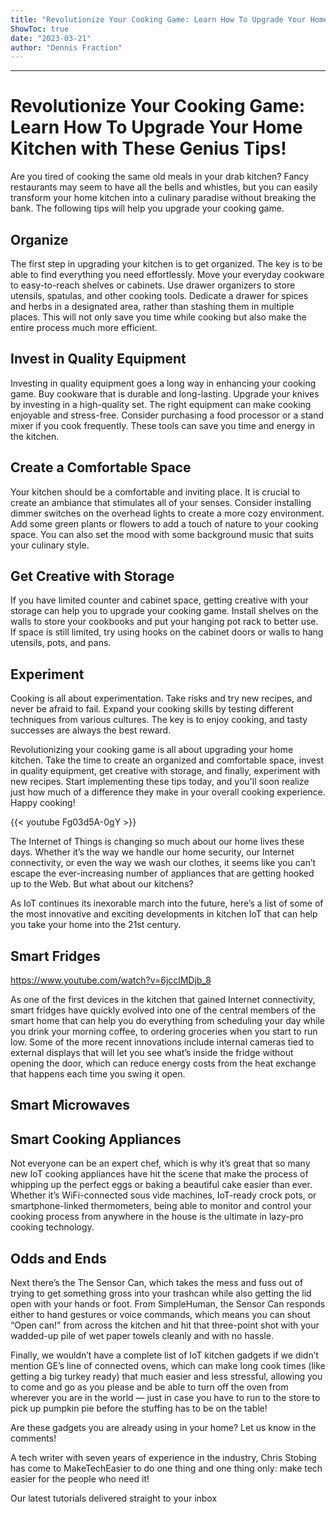 ```yaml
---
title: "Revolutionize Your Cooking Game: Learn How To Upgrade Your Home Kitchen with These Genius Tips!"
ShowToc: true 
date: "2023-03-21"
author: "Dennis Fraction"
---
```

*****
# Revolutionize Your Cooking Game: Learn How To Upgrade Your Home Kitchen with These Genius Tips!

Are you tired of cooking the same old meals in your drab kitchen? Fancy restaurants may seem to have all the bells and whistles, but you can easily transform your home kitchen into a culinary paradise without breaking the bank. The following tips will help you upgrade your cooking game.

## Organize

The first step in upgrading your kitchen is to get organized. The key is to be able to find everything you need effortlessly. Move your everyday cookware to easy-to-reach shelves or cabinets. Use drawer organizers to store utensils, spatulas, and other cooking tools. Dedicate a drawer for spices and herbs in a designated area, rather than stashing them in multiple places. This will not only save you time while cooking but also make the entire process much more efficient.

## Invest in Quality Equipment

Investing in quality equipment goes a long way in enhancing your cooking game. Buy cookware that is durable and long-lasting. Upgrade your knives by investing in a high-quality set. The right equipment can make cooking enjoyable and stress-free. Consider purchasing a food processor or a stand mixer if you cook frequently. These tools can save you time and energy in the kitchen.

## Create a Comfortable Space

Your kitchen should be a comfortable and inviting place. It is crucial to create an ambiance that stimulates all of your senses. Consider installing dimmer switches on the overhead lights to create a more cozy environment. Add some green plants or flowers to add a touch of nature to your cooking space. You can also set the mood with some background music that suits your culinary style.

## Get Creative with Storage

If you have limited counter and cabinet space, getting creative with your storage can help you to upgrade your cooking game. Install shelves on the walls to store your cookbooks and put your hanging pot rack to better use. If space is still limited, try using hooks on the cabinet doors or walls to hang utensils, pots, and pans.

## Experiment

Cooking is all about experimentation. Take risks and try new recipes, and never be afraid to fail. Expand your cooking skills by testing different techniques from various cultures. The key is to enjoy cooking, and tasty successes are always the best reward.

Revolutionizing your cooking game is all about upgrading your home kitchen. Take the time to create an organized and comfortable space, invest in quality equipment, get creative with storage, and finally, experiment with new recipes. Start implementing these tips today, and you'll soon realize just how much of a difference they make in your overall cooking experience. Happy cooking!

{{< youtube Fg03d5A-0gY >}} 



The Internet of Things is changing so much about our home lives these days. Whether it’s the way we handle our home security, our Internet connectivity, or even the way we wash our clothes, it seems like you can’t escape the ever-increasing number of appliances that are getting hooked up to the Web. But what about our kitchens?
 
As IoT continues its inexorable march into the future, here’s a list of some of the most innovative and exciting developments in kitchen IoT that can help you take your home into the 21st century.
 
## Smart Fridges
 
https://www.youtube.com/watch?v=6jcclMDjb_8
 
As one of the first devices in the kitchen that gained Internet connectivity, smart fridges have quickly evolved into one of the central members of the smart home that can help you do everything from scheduling your day while you drink your morning coffee, to ordering groceries when you start to run low. Some of the more recent innovations include internal cameras tied to external displays that will let you see what’s inside the fridge without opening the door, which can reduce energy costs from the heat exchange that happens each time you swing it open.
 
## Smart Microwaves
 

 
## Smart Cooking Appliances
 
Not everyone can be an expert chef, which is why it’s great that so many new IoT cooking appliances have hit the scene that make the process of whipping up the perfect eggs or baking a beautiful cake easier than ever. Whether it’s WiFi-connected sous vide machines, IoT-ready crock pots, or smartphone-linked thermometers, being able to monitor and control your cooking process from anywhere in the house is the ultimate in lazy-pro cooking technology.
 
## Odds and Ends
 
Next there’s the The Sensor Can, which takes the mess and fuss out of trying to get something gross into your trashcan while also getting the lid open with your hands or foot. From SimpleHuman, the Sensor Can responds either to hand gestures or voice commands, which means you can shout “Open can!” from across the kitchen and hit that three-point shot with your wadded-up pile of wet paper towels cleanly and with no hassle.
 
Finally, we wouldn’t have a complete list of IoT kitchen gadgets if we didn’t mention GE’s line of connected ovens, which can make long cook times (like getting a big turkey ready) that much easier and less stressful, allowing you to come and go as you please and be able to turn off the oven from wherever you are in the world — just in case you have to run to the store to pick up pumpkin pie before the stuffing has to be on the table!
 
Are these gadgets you are already using in your home? Let us know in the comments!
 
A tech writer with seven years of experience in the industry, Chris Stobing has come to MakeTechEasier to do one thing and one thing only: make tech easier for the people who need it!
 
Our latest tutorials delivered straight to your inbox




